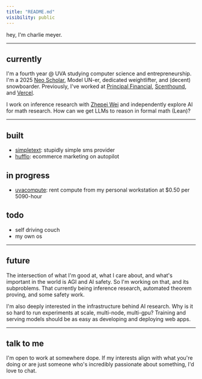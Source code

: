 ```yaml
---
title: "README.md"
visibility: public
---
```


hey, I'm charlie meyer.

---

## currently

I'm a fourth year @ UVA studying computer science and entrepreneurship. I'm a 2025 [Neo Scholar](https://neo.com/scholars), Model UN-er, dedicated weightlifter, and (decent) snowboarder. Previously, I've worked at [Principal Financial](https://www.principal.com/), [Scenthound](https://www.scenthound.com/), and [Vercel](https://vercel.com/).

I work on inference research with [Zhepei Wei](https://weizhepei.com/) and independently explore AI for math research. How can we get LLMs to reason in formal math (Lean)?

---

## built

- [simpletext](https://simpletext.dev): stupidly simple sms provider
- [hufflo](https://hufflo.com): ecommerce marketing on autopilot

## in progress

- [uvacompute](https://uvacompute.com): rent compute from my personal workstation at $0.50 per 5090-hour

## todo

- self driving couch
- my own os

---

## future

The intersection of what I'm good at, what I care about, and what's important in the world is AGI and AI safety. So I'm working on that, and
its subproblems. That currently being inference research, automated theorem proving, and some safety work.

I'm also deeply interested in the infrastructure behind AI research. Why is it so hard to run experiments at scale, multi-node, multi-gpu? Training and serving models should be as easy as developing and deploying web apps.

---

## talk to me

I'm open to work at somewhere dope. If my interests align with what you're doing or are just someone who's incredibly passionate about something, I'd love to chat.

